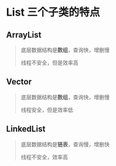 # List 三个子类的特点

## ArrayList

> 底层数据结构是**数组**，查询快，增删慢
>
> 线程不安全，但是效率高

## Vector

> 底层数据结构是**数组**，查询快，增删慢
>
> 线程安全，但是效率低

## LinkedList

> 底层数据结构是**链表**，查询慢，增删快
> 
> 线程不安全，效率高